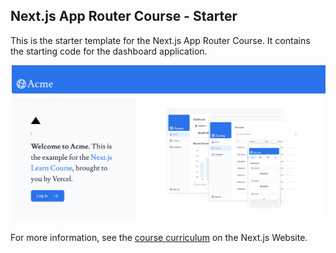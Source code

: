 ## Next.js App Router Course - Starter

This is the starter template for the Next.js App Router Course. It contains the starting code for the dashboard application.

![Dashboar App Preview](app-preview.png)


For more information, see the [course curriculum](https://nextjs.org/learn) on the Next.js Website.
